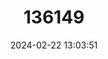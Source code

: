 ---
title: "136149"
category: "Afrixalus dorsimaculatus"
draft: false
date: 2024-02-22 13:03:51
languages:
  English: ["Spotted Spiny Reed Frog"]
---
